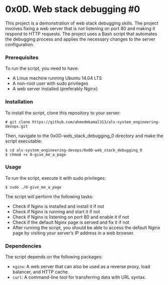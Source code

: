 # 0x0D. Web stack debugging #0
This project is a demonstration of web stack debugging skills. The project involves fixing a web server that is not listening on port 80 and making it respond to HTTP requests. The project uses a Bash script that automates the debugging process and applies the necessary changes to the server configuration.
### Prerequisites
To run the script, you need to have:
- A Linux machine running Ubuntu 14.04 LTS
- A non-root user with sudo privileges
- A web server installed (preferably Nginx)
### Installation
To install the script, clone this repository to your server:
```
# git clone https://github.com/ahmedmkamal313/alx-system_engineering-devops.git
```
Then, navigate to the 0x0D-web_stack_debugging_0 directory and make the script executable:
```
$ cd alx-system_engineering-devops/0x0D-web_stack_debugging_0
$ chmod +x 0-give_me_a_page
```
### Usage
To run the script, execute it with sudo privileges:
```
$ sudo ./0-give_me_a_page
```
The script will perform the following tasks:

- Check if Nginx is installed and install it if not
- Check if Nginx is running and start it if not
- Check if Nginx is listening on port 80 and enable it if not
- Check if the default Nginx page is served and fix it if not
- After running the script, you should be able to access the default Nginx page by visiting your server’s IP address in a web browser.

### Dependencies
The script depends on the following packages:

- `nginx`: A web server that can also be used as a reverse proxy, load balancer, and HTTP cache.
- `curl`: A command-line tool for transferring data with URL syntax.
